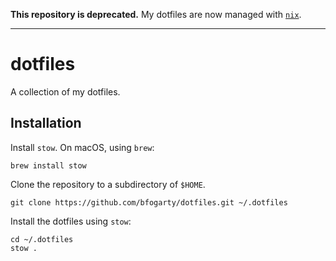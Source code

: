 **This repository is deprecated.** My dotfiles are now managed with [`nix`](https://github.com/bfogarty/nix).

---

# dotfiles

A collection of my dotfiles.

## Installation

Install `stow`. On macOS, using `brew`:

    brew install stow

Clone the repository to a subdirectory of `$HOME`.

    git clone https://github.com/bfogarty/dotfiles.git ~/.dotfiles

Install the dotfiles using `stow`:

    cd ~/.dotfiles
    stow .
